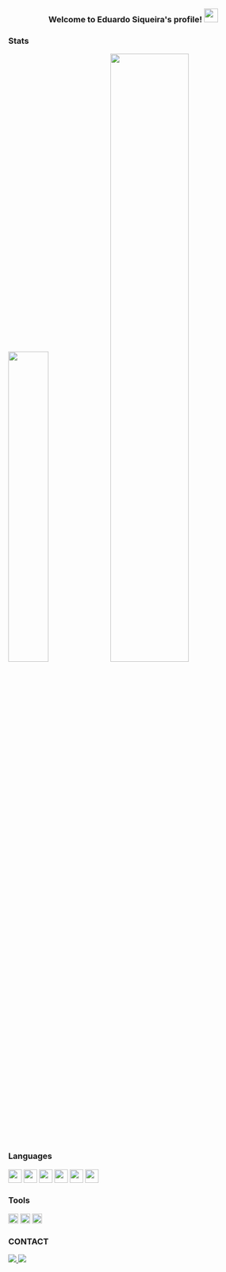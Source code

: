 <h3 align="center">
  Welcome to Eduardo Siqueira's profile!
  <img src="https://media.giphy.com/media/hvRJCLFzcasrR4ia7z/giphy.gif" width="28">
</h3>



### Stats
<div>
  <img width="40%" src="https://github-readme-stats.vercel.app/api?username=devsiqueira92&count_private=true&show_icons=true&theme=dark">
  <img width="56%" src="https://github-readme-stats.vercel.app/api/top-langs/?username=devsiqueira92&count_private=true&show_icons=true&theme=dark">
</div>
  



### Languages

<div>  
  <img height="27" src="https://cdn.jsdelivr.net/gh/devicons/devicon/icons/javascript/javascript-original.svg" />
  <img height="27" src="https://cdn.jsdelivr.net/gh/devicons/devicon/icons/typescript/typescript-original.svg" />
  <img height="27" src="https://cdn.jsdelivr.net/gh/devicons/devicon/icons/dotnetcore/dotnetcore-original.svg" />
  <img height="27" src="https://cdn.jsdelivr.net/gh/devicons/devicon/icons/csharp/csharp-original.svg" />
  <img height="27" src="https://cdn.jsdelivr.net/gh/devicons/devicon/icons/microsoftsqlserver/microsoftsqlserver-plain.svg" />
  <img height="27" src="https://cdn.jsdelivr.net/gh/devicons/devicon/icons/mysql/mysql-original.svg" />
</div>

### Tools

<div>  
  <img height="20" src="https://img.shields.io/badge/microsoft%20azure-0089D6?style=for-the-badge&logo=microsoft-azure&logoColor=white" />
  <img height="20" src="https://img.shields.io/badge/Visual_Studio-5C2D91?style=for-the-badge&logo=visual%20studio&logoColor=white" />
  <img height="20" src="https://img.shields.io/badge/Visual_Studio_Code-0078D4?style=for-the-badge&logo=visual%20studio%20code&logoColor=white" />
</div>


  
### CONTACT

<a href="https://www.linkedin.com/in/duusiqueira92/" target="_blank">
  <img src="https://img.shields.io/badge/LinkedIn-0077B5?style=for-the-badge&logo=linkedin&logoColor=white">
</a>

<a href="mailto:dev.siqueira92@outlook.com">
  <img src="https://img.shields.io/badge/Microsoft_Outlook-0078D4?style=for-the-badge&logo=microsoft-outlook&logoColor=white">
</a>
